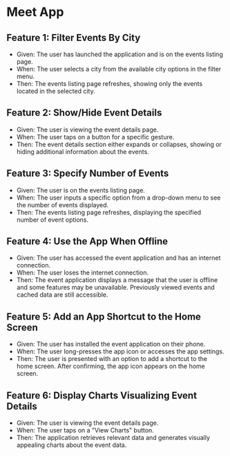 <h1>Meet App</h1>

<h2>Feature 1: Filter Events By City</h2>

- Given: The user has launched the application and is on the events listing page.
- When: The user selects a city from the available city options in the filter menu.
- Then: The events listing page refreshes, showing only the events located in the selected city.

<h2>Feature 2: Show/Hide Event Details</h2>

- Given: The user is viewing the event details page.
- When: The user taps on a button for a specific gesture.
- Then: The event details section either expands or collapses, showing or hiding additional information about the events.

<h2>Feature 3: Specify Number of Events</h2>

- Given: The user is on the events listing page.
- When: The user inputs a specific option from a drop-down menu to see the number of events displayed.
- Then: The events listing page refreshes, displaying the specified number of event options.

<h2>Feature 4: Use the App When Offline</h2>

- Given: The user has accessed the event application and has an internet connection.
- When: The user loses the internet connection.
- Then: The event application displays a message that the user is offline and some features may be unavailable. Previously viewed events and cached data are still accessible.

<h2>Feature 5: Add an App Shortcut to the Home Screen</h2>

- Given: The user has installed the event application on their phone.
- When: The user long-presses the app icon or accesses the app settings.
- Then: The user is presented with an option to add a shortcut to the home screen. After confirming, the app icon appears on the home screen.

<h2>Feature 6: Display Charts Visualizing Event Details</h2>

- Given: The user is viewing the event details page.
- When: The user taps on a "View Charts" button.
- Then: The application retrieves relevant data and generates visually appealing charts about the event data.
